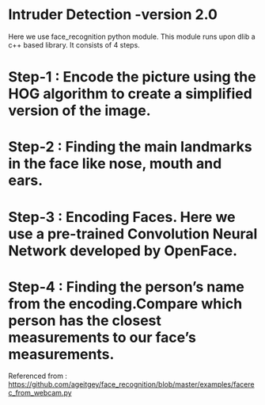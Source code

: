 # Intruder Detection -version 2.0
Here we use face_recognition python module. This module runs upon dlib a c++ based library.
It consists of 4 steps.
# Step-1 : Encode the picture using the HOG algorithm to create a simplified version of the image.
# Step-2 : Finding the main landmarks in the face like nose, mouth and ears.
# Step-3 : Encoding Faces. Here we use a pre-trained Convolution Neural Network developed by OpenFace.
# Step-4 : Finding the person’s name from the encoding.Compare which person has the closest measurements to our face’s measurements.

Referenced from : https://github.com/ageitgey/face_recognition/blob/master/examples/facerec_from_webcam.py
